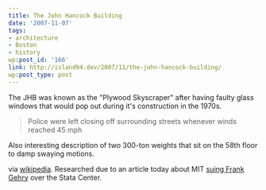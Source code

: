 ```yaml
---
title: The John Hancock Building
date: '2007-11-07'
tags:
- architecture
- Boston
- history
wp:post_id: '166'
link: http://island94.dev/2007/11/the-john-hancock-building/
wp:post_type: post
---
```


<p> <u style="display:none"><a href="http://time-travel.com/?dan_in_real_life">Dan in Real Life video</a></u> The JHB was known as the "Plywood Skyscraper" after having faulty glass windows that would pop out during it's construction in the 1970s.</p>
<blockquote><p>
Police were left closing off surrounding streets whenever winds reached 45 mph
</p></blockquote>
<p>Also interesting description of two 300-ton weights that sit on the 58th floor to damp swaying motions.</p>
<p>via <a href="http://en.wikipedia.org/wiki/John_Hancock_Tower">wikipedia</a>.  Researched due to an article today about MIT <a href="http://www.boston.com/news/education/higher/articles/2007/11/06/mit_sues_gehry_citing_leaks_in_300m_complex/">suing  Frank Gehry</a> over the Stata Center.</p>
